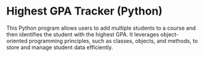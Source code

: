 # Highest GPA Tracker (Python)
This Python program allows users to add multiple students to a course and then identifies the student with the highest GPA. It leverages object-oriented programming principles, such as classes, objects, and methods, to store and manage student data efficiently.


